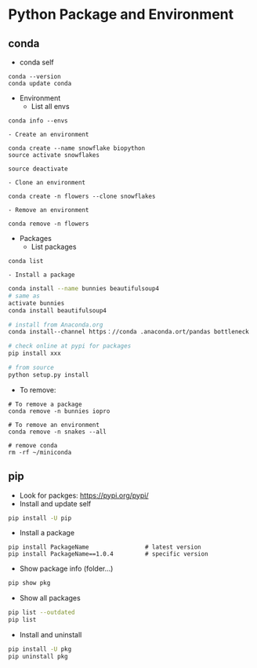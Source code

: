 # Python Package and Environment

## conda
- conda self
```
conda --version
conda update conda
```
- Environment
    - List all envs
```
conda info --envs
```
    - Create an environment
```
conda create --name snowflake biopython
source activate snowflakes

source deactivate
```
    - Clone an environment
```
conda create -n flowers --clone snowflakes
```
    - Remove an environment
```
conda remove -n flowers 
```
- Packages
    - List packages
```
conda list
```
    - Install a package
```bash
conda install --name bunnies beautifulsoup4
# same as
activate bunnies
conda install beautifulsoup4

# install from Anaconda.org
conda install--channel https：//conda .anaconda.ort/pandas bottleneck

# check online at pypi for packages
pip install xxx

# from source
python setup.py install
```
- To remove:
```
# To remove a package
conda remove -n bunnies iopro

# To remove an environment
conda remove -n snakes --all

# remove conda
rm -rf ~/miniconda 
```


## pip
- Look for packges: https://pypi.org/pypi/
- Install and update self
```bash
pip install -U pip
```
- Install a package
```
pip install PackageName                # latest version
pip install PackageName==1.0.4         # specific version
```
- Show package info (folder...)
```bash
pip show pkg
```
- Show all packages
```bash
pip list --outdated
pip list
```
- Install and uninstall
```bash
pip install -U pkg
pip uninstall pkg
```
